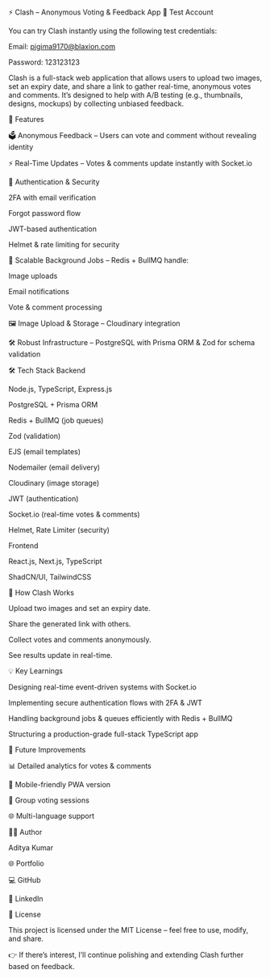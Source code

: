 ⚡ Clash – Anonymous Voting & Feedback App
🧪 Test Account

You can try Clash instantly using the following test credentials:

Email: pigima9170@blaxion.com

Password: 123123123

Clash is a full-stack web application that allows users to upload two images, set an expiry date, and share a link to gather real-time, anonymous votes and comments.
It’s designed to help with A/B testing (e.g., thumbnails, designs, mockups) by collecting unbiased feedback.

🚀 Features

🗳️ Anonymous Feedback – Users can vote and comment without revealing identity

⚡ Real-Time Updates – Votes & comments update instantly with Socket.io

🔐 Authentication & Security

2FA with email verification

Forgot password flow

JWT-based authentication

Helmet & rate limiting for security

📩 Scalable Background Jobs – Redis + BullMQ handle:

Image uploads

Email notifications

Vote & comment processing

🖼 Image Upload & Storage – Cloudinary integration

🛠 Robust Infrastructure – PostgreSQL with Prisma ORM & Zod for schema validation

🛠 Tech Stack
Backend

Node.js, TypeScript, Express.js

PostgreSQL + Prisma ORM

Redis + BullMQ (job queues)

Zod (validation)

EJS (email templates)

Nodemailer (email delivery)

Cloudinary (image storage)

JWT (authentication)

Socket.io (real-time votes & comments)

Helmet, Rate Limiter (security)

Frontend

React.js, Next.js, TypeScript

ShadCN/UI, TailwindCSS

📸 How Clash Works

Upload two images and set an expiry date.

Share the generated link with others.

Collect votes and comments anonymously.

See results update in real-time.

💡 Key Learnings

Designing real-time event-driven systems with Socket.io

Implementing secure authentication flows with 2FA & JWT

Handling background jobs & queues efficiently with Redis + BullMQ

Structuring a production-grade full-stack TypeScript app

🔮 Future Improvements

📊 Detailed analytics for votes & comments

📱 Mobile-friendly PWA version

👥 Group voting sessions

🌐 Multi-language support

🧑‍💻 Author

Aditya Kumar

🌐 Portfolio

💻 GitHub

🔗 LinkedIn

📜 License

This project is licensed under the MIT License – feel free to use, modify, and share.

👉 If there’s interest, I’ll continue polishing and extending Clash further based on feedback.
